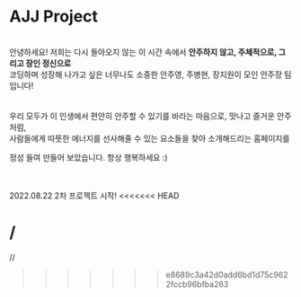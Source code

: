 # AJJ Project
<br>안녕하세요! 저희는 다시 돌아오지 않는 이 시간 속에서 <b>안주하지 않고, 주체적으로, 그리고 장인 정신으로</b><br>
코딩하며 성장해 나가고 싶은 너무나도 소중한 안주영, 주병현, 장지원이 모인 안주장 팀입니다!<br><br><br>
우리 모두가 이 인생에서 편안히 안주할 수 있기를 바라는 마음으로, 맛나고 즐거운 안주처럼,<br>
사람들에게 따뜻한 에너지를 선사해줄 수 있는 요소들을 찾아 소개해드리는 홈페이지를<br>

정성 들여 만들어 보았습니다. 항상 행복하세요 :)

<br><br>2022.08.22 2차 프로젝트 시작!
<<<<<<< HEAD

/
=======
//
>>>>>>> e8689c3a42d0add6bd1d75c9622fccb96bfba263
